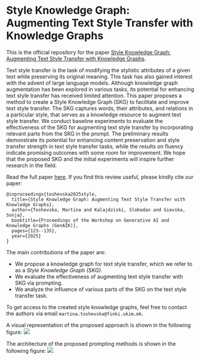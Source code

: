 # Style Knowledge Graph: Augmenting Text Style Transfer with Knowledge Graphs

This is the official repository for the paper [Style Knowledge Graph: Augmenting Text Style 
Transfer with Knowledge Graphs](https://aclanthology.org/2025.genaik-1.13/).

Text style transfer is the task of modifying the stylistic attributes of a given text while 
preserving its original meaning. This task has also gained interest with the advent of large 
language models. Although knowledge graph augmentation has been explored in various tasks, its 
potential for enhancing text style transfer has received limited attention. This paper proposes 
a method to create a Style Knowledge Graph (SKG) to facilitate and improve text style transfer. 
The SKG captures words, their attributes, and relations in a particular style, that serves as a 
knowledge resource to augment text style transfer. We conduct baseline experiments to evaluate 
the effectiveness of the SKG for augmenting text style transfer by incorporating relevant parts 
from the SKG in the prompt. The preliminary results demonstrate its potential for enhancing 
content preservation and style transfer strength in text style transfer tasks, while the results 
on fluency indicate promising outcomes with some room for improvement. We hope that the proposed 
SKG and the initial experiments will inspire further research in the field. 

Read the full paper [here](https://aclanthology.org/2025.genaik-1.pdf#page=133). If you find this 
review useful, please kindly cite our paper:

```
@inproceedings{toshevska2025style,
  title={Style Knowledge Graph: Augmenting Text Style Transfer with Knowledge Graphs},
  author={Toshevska, Martina and Kalajdziski, Slobodan and Gievska, Sonja},
  booktitle={Proceedings of the Workshop on Generative AI and Knowledge Graphs (GenAIK)},
  pages={123--135},
  year={2025}
}
```

The main contributions of the paper are: 
- We propose a knowledge graph for text style transfer, which we refer to as a *Style 
  Knowledge Graph (SKG)*. 
- We evaluate the effectiveness of augmenting text style transfer with SKG via prompting.
- We analyze the influence of various parts of the SKG on the text style transfer task.

To get access to the created style knowledge graphs, feel free to contact the authors via email 
```martina.toshevska@finki.ukim.mk```.

A visual representation of the proposed approach is shown in the following figure:
![](images/Style_knowledge_graph.png)

The architecture of the proposed prompting methods is shown in the following figure:
![](images/SKG_prompting_architecture.png)
